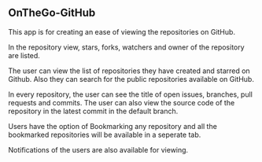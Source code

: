 ## OnTheGo-GitHub

This app is for creating an ease of viewing the repositories on GitHub.

In the repository view, stars, forks, watchers and owner of the repository are listed.

The user can view the list of repositories they have created and starred on Github.
Also they can search for the public repositories available on GitHub.

In every repository, the user can see the title of open issues, branches, pull requests and commits.
The user can also view the source code of the repository in the latest commit in the default branch.

Users have the option of Bookmarking any repository and all the bookmarked repositories will be available in a seperate tab.

Notifications of the users are also available for viewing.
